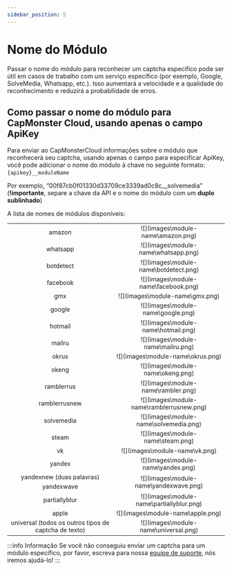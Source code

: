 ```yaml
---
sidebar_position: 5
---
```


# Nome do Módulo

Passar o nome do módulo para reconhecer um captcha específico pode ser útil em casos de trabalho com um serviço específico (por exemplo, Google, SolveMedia, Whatsapp, etc.). Isso aumentará a velocidade e a qualidade do reconhecimento e reduzirá a probabilidade de erros.

## Como passar o nome do módulo para CapMonster Cloud, usando apenas o campo ApiKey

Para enviar ao CapMonsterCloud informações sobre o módulo que reconhecerá seu captcha, usando apenas o campo para especificar ApiKey, você pode adicionar o nome do módulo à chave no seguinte formato: `{apikey}__moduleName`

Por exemplo, “00f87cb0f01330d33709ce3339ad0c8c__solvemedia” (**!importante**, separe a chave da API e o nome do módulo com um **duplo sublinhado**)

A lista de nomes de módulos disponíveis:
<table>
    <tbody>
        <tr>
            <td align="center">amazon</td>
            <td align="center">![](images\module-name\amazon.png)</td>
        </tr>
        <tr>
            <td align="center">whatsapp</td>
            <td align="center">![](images\module-name\whatsapp.png)</td>
        </tr>
        <tr>
            <td align="center">botdetect</td>
            <td align="center">![](images\module-name\botdetect.png)</td>
        </tr>
        <tr>
            <td align="center">facebook</td>
            <td align="center">![](images\module-name\facebook.png)</td>
        </tr>
        <tr>
            <td align="center">gmx</td>
            <td align="center">![](images\module-name\gmx.png)</td>
        </tr>
        <tr>
            <td align="center">google</td>
            <td align="center">![](images\module-name\google.png)</td>
        </tr>
        <tr>
            <td align="center">hotmail</td>
            <td align="center">![](images\module-name\hotmail.png)</td>
        </tr>
        <tr>
            <td align="center">mailru</td>
            <td align="center">![](images\module-name\mailru.png)</td>
        </tr>
        <tr>
            <td align="center">okrus</td>
            <td align="center">![](images\module-name\okrus.png)</td>
        </tr>
		<tr>
            <td align="center">okeng</td>
            <td align="center">![](images\module-name\okeng.png)</td>
        </tr>
        <tr>
            <td align="center">ramblerrus</td>
            <td align="center">![](images\module-name\rambler.png)</td>
        </tr>
		<tr>
            <td align="center">ramblerrusnew</td>
            <td align="center">![](images\module-name\ramblerrusnew.png)</td>
        </tr>
        <tr>
            <td align="center">solvemedia</td>
            <td align="center">![](images\module-name\solvemedia.png)</td>
        </tr>
        <tr>
            <td align="center">steam</td>
            <td align="center">![](images\module-name\steam.png)</td>
        </tr>
        <tr>
            <td align="center">vk</td>
            <td align="center">![](images\module-name\vk.png)</td>
        </tr>
        <tr>
            <td align="center">yandex</td>
            <td align="center">![](images\module-name\yandex.png)</td>
        </tr>
        <tr>
            <td align="center">yandexnew (duas palavras)</td>
			<td rowspan="2" align="center">![](images\module-name\yandexwave.png)</td>
        </tr>
        <tr>
            <td align="center">yandexwave</td>
        </tr>
		<tr>
            <td align="center">partiallyblur</td>
			<td align="center">![](images\module-name\partiallyblur.png)</td>
        </tr>
		<tr>
            <td align="center">apple</td>
			<td align="center">![](images\module-name\apple.png)</td>
        </tr>
        <tr>
            <td align="center">universal (todos os outros tipos de captcha de texto)</td>
            <td align="center">![](images\module-name\universal.png)</td>
        </tr>
    </tbody>
</table>

:::info Informação
Se você não conseguiu enviar um captcha para um módulo específico, por favor, escreva para nossa [equipe de suporte](https://helpdesk.zennolab.com/conversation/new), nós iremos ajudá-lo!
:::